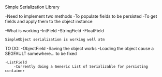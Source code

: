 Simple Serialization Library

-Need to implement two methods
	-To populate fields to be persisted
	-To get fields and apply them to the object instance
	
-What is working
	-IntField
	-StringField
	-FloatField
	
	SimpleObject serialization is working well atm
	
TO DO:
	-ObjectField
		-Saving the object works
		-Loading the object cause a SEGFAULT somewhere... to be fixed
		
	-ListField
		-Currently doing a Generic List of Serializable for persisting container